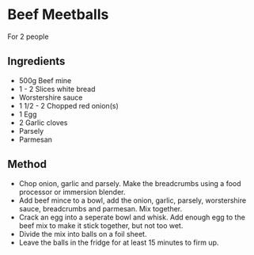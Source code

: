 # Beef Meetballs

For 2 people

## Ingredients

- 500g Beef mine
- 1 - 2 Slices white bread
- Worstershire sauce
- 1 1/2 - 2 Chopped red onion(s)
- 1 Egg
- 2 Garlic cloves
- Parsely
- Parmesan


## Method

- Chop onion, garlic and parsely. Make the breadcrumbs using a food processor or immersion blender.
- Add beef mince to a bowl, add the onion, garlic, parsely, worstershire sauce, breadcrumbs and parmesan. Mix together.
- Crack an egg into a seperate bowl and whisk. Add enough egg to the beef mix to make it stick together, but not too wet.
- Divide the mix into balls on a foil sheet.
- Leave the balls in the fridge for at least 15 minutes to firm up.
